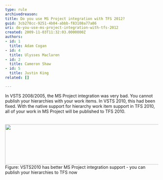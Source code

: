 ```yaml
---
type: rule
archivedreason: 
title: Do you use MS Project integration with TFS 2012?
guid: 3cb278cc-9251-4b04-abbb-f83108a77a86
uri: do-you-use-ms-project-integration-with-tfs-2012
created: 2009-11-03T11:32:03.0000000Z
authors:
- id: 1
  title: Adam Cogan
- id: 4
  title: Ulysses Maclaren
- id: 2
  title: Cameron Shaw
- id: 5
  title: Justin King
related: []

---
```



In VSTS 2008/2005, the MS Project integration was very bad. You cannot publish your hierarchies with your work items. In VSTS 2010, this had been fixed. With the native support for hierarchy work item support in TFS 2010, all of your work in MS Project will be published to TFS 2010. <br>
<br><excerpt class='endintro'></excerpt><br>
<img src="/Management/RulesToBetterProjectManagement/PublishingImages/VSTS2010-MSProject.jpg" width="604" height="132" alt="" style="height&#58;132px;width&#58;604px;" /> <br><font class="ms-rteCustom-FigureNormal">Figure&#58; VSTS2010 has better MS Project integration support - you can publish your hierarchies to TFS now</font><br><br>


